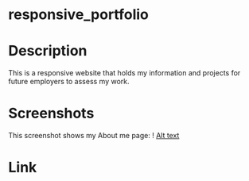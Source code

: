 # responsive_portfolio

# Description
This is a responsive website that holds my information and projects for future employers to assess my work.

# Screenshots

This screenshot shows my About me page:
! [Alt text](./assets/images/AboutMeScreenshot.png "About Me Screenshot")

# Link